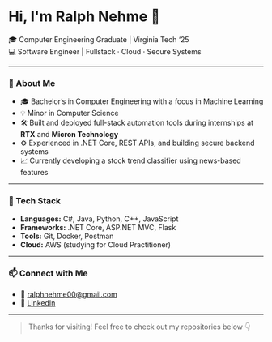 # Hi, I'm Ralph Nehme 👋  
🎓 Computer Engineering Graduate | Virginia Tech ‘25  
💻 Software Engineer | Fullstack · Cloud · Secure Systems

---

### 🚀 About Me

- 🎓 Bachelor’s in Computer Engineering with a focus in Machine Learning  
- 💡 Minor in Computer Science  
- 🛠️ Built and deployed full-stack automation tools during internships at **RTX** and **Micron Technology**  
- ⚙️ Experienced in .NET Core, REST APIs, and building secure backend systems  
- 📈 Currently developing a stock trend classifier using news-based features

---

### 🧰 Tech Stack

- **Languages:** C#, Java, Python, C++, JavaScript  
- **Frameworks:** .NET Core, ASP.NET MVC, Flask  
- **Tools:** Git, Docker, Postman  
- **Cloud:** AWS (studying for Cloud Practitioner)

---

### 📫 Connect with Me

- 📧 ralphnehme00@gmail.com  
- 💼 [LinkedIn](https://www.linkedin.com/in/ralphnehme00)  

---

> Thanks for visiting! Feel free to check out my repositories below 👇

